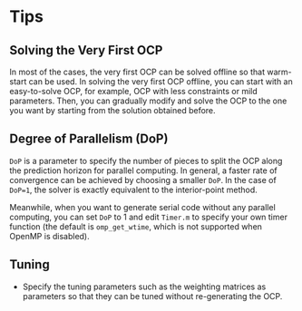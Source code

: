 # **Tips**

## Solving the Very First OCP
In most of the cases, the very first OCP can be solved offline so that warm-start can be used.
In solving the very first OCP offline, you can start with an easy-to-solve OCP, for example, OCP with less constraints or mild parameters. 
Then, you can gradually modify and solve the OCP to the one you want by starting from the solution obtained before.

## Degree of Parallelism (DoP)

`DoP` is a parameter to specify the number of pieces to split the OCP along the prediction horizon for parallel computing. In general, a faster rate of convergence can be achieved by choosing a smaller `DoP`. In the case of `DoP=1`, the solver is exactly equivalent to the interior-point method.

Meanwhile, when you want to generate serial code without any parallel computing, you can set `DoP` to 1 and edit `Timer.m` to specify your own timer function (the default is `omp_get_wtime`, which is not supported when OpenMP is disabled).

## Tuning

* Specify the tuning parameters such as the weighting matrices as parameters so that they can be tuned without re-generating the OCP.

